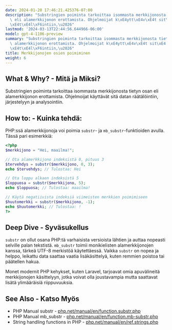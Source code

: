 ```yaml
---
date: 2024-01-20 17:46:21.425376-07:00
description: "Substringien poiminta tarkoittaa isommasta merkkijonosta tietyn osan\
  \ eli alamerkkijonon erottamista. Ohjelmoijat k\xE4ytt\xE4v\xE4t sit\xE4 datan r\xE4\
  \xE4t\xE4l\xF6intiin,\u2026"
lastmod: '2024-03-13T22:44:56.644966-06:00'
model: gpt-4-1106-preview
summary: "Substringien poiminta tarkoittaa isommasta merkkijonosta tietyn osan eli\
  \ alamerkkijonon erottamista. Ohjelmoijat k\xE4ytt\xE4v\xE4t sit\xE4 datan r\xE4\
  \xE4t\xE4l\xF6intiin,\u2026"
title: Merkkijonojen osien poimiminen
weight: 6
---
```


## What & Why? - Mitä ja Miksi?
Substringien poiminta tarkoittaa isommasta merkkijonosta tietyn osan eli alamerkkijonon erottamista. Ohjelmoijat käyttävät sitä datan räätälöintiin, järjestelyyn ja analysointiin.

## How to: - Kuinka tehdä:
PHP:ssä alamerkkijonoja voi poimia `substr`- ja `mb_substr`-funktioiden avulla. Tässä pari esimerkkiä:

```PHP
<?php
$merkkijono = "Hei, maailma!";

// Ota alamerkkijono indeksistä 0, pituus 3
$tervehdys = substr($merkkijono, 0, 3);
echo $tervehdys; // Tulostaa: Hei

// Ota loppu alkaen indeksistä 5
$loppuosa = substr($merkkijono, 5);
echo $loppuosa; // Tulostaa: maailma!

// Käytä negatiivista indeksiä viimeisten merkkien poimimiseen
$huutomerkki = substr($merkkijono, -1);
echo $huutomerkki; // Tulostaa: !
?>
```

## Deep Dive - Syväsukellus
`substr` on ollut osana PHP:tä varhaisista versioista lähtien ja auttaa nopeasti selville palan tekstistä. `mb_substr` toimii monikielisten alamerkkijonojen kanssa, tärkeä UTF-8 merkistöä käytettäessä. Vaikka `substr` on nopea ja helppo, leikattu data saattaa vaatia lisäkäsittelyä, kuten remmien poistoa tai päätellen hakua.

Monet modernit PHP kehykset, kuten Laravel, tarjoavat omia apuvälineitä merkkijonojen käsittelyyn, jotka voivat olla joustavampia mutta saattavat lisätä ylimääräisiä riippuvuuksia.

## See Also - Katso Myös
- PHP Manual substr - [php.net/manual/en/function.substr.php](https://www.php.net/manual/en/function.substr.php)
- PHP Manual mb_substr - [php.net/manual/en/function.mb-substr.php](https://www.php.net/manual/en/function.mb-substr.php)
- String handling functions in PHP - [php.net/manual/en/ref.strings.php](https://www.php.net/manual/en/ref.strings.php)
